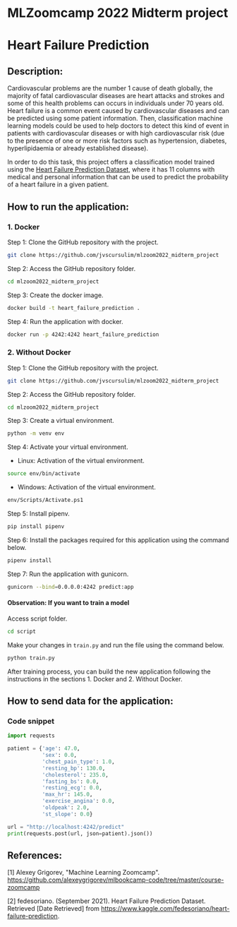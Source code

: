 # MLZoomcamp 2022 Midterm project

# Heart Failure Prediction

## Description:

Cardiovascular problems are the number 1 cause of death globally, the majority of fatal cardiovascular diseases are heart attacks and strokes and some of this health problems can occurs in individuals under 70 years old. Heart failure is a common event caused by cardiovascular diseases and can be predicted using some patient information. Then, classification machine learning models could be used to help doctors to detect this kind of event in patients with cardiovascular diseases or with high cardiovascular risk (due to the presence of one or more risk factors such as hypertension, diabetes, hyperlipidaemia or already established disease).

In order to do this task, this project offers a classification model trained using the [Heart Failure Prediction Dataset](https://www.kaggle.com/datasets/fedesoriano/heart-failure-prediction), where it has 11 columns with medical and personal information that can be used to predict the probability of a heart failure in a given patient.


## How to run the application:

### 1. Docker

Step 1: Clone the GitHub repository with the project.
```bash
git clone https://github.com/jvscursulim/mlzoom2022_midterm_project
```

Step 2: Access the GitHub repository folder.
```bash
cd mlzoom2022_midterm_project
```

Step 3: Create the docker image.
```bash
docker build -t heart_failure_prediction .
```

Step 4: Run the application with docker.
```bash
docker run -p 4242:4242 heart_failure_prediction
```

### 2. Without Docker

Step 1: Clone the GitHub repository with the project.
```bash
git clone https://github.com/jvscursulim/mlzoom2022_midterm_project
```

Step 2: Access the GitHub repository folder.
```bash
cd mlzoom2022_midterm_project
```

Step 3: Create a virtual environment.
```bash
python -m venv env
```

Step 4: Activate your virtual environment.
* Linux: Activation of the virtual environment.
```bash
source env/bin/activate
```

* Windows: Activation of the virtual environment.
```bash
env/Scripts/Activate.ps1
```

Step 5: Install pipenv.
```bash
pip install pipenv
```

Step 6: Install the packages required for this application using the command below.
```bash
pipenv install
```

Step 7: Run the application with gunicorn.
```bash
gunicorn --bind=0.0.0.0:4242 predict:app
```

#### Observation: If you want to train a model

Access script folder.
```bash
cd script
```
Make your changes in `train.py` and run the file using the command below.
```bash
python train.py
```
After training process, you can build the new application following the instructions in the sections 1. Docker and 2. Without Docker.

## How to send data for the application:

### Code snippet

```python
import requests

patient = {'age': 47.0,
           'sex': 0.0,
           'chest_pain_type': 1.0,
           'resting_bp': 130.0,
           'cholesterol': 235.0,
           'fasting_bs': 0.0,
           'resting_ecg': 0.0,
           'max_hr': 145.0,
           'exercise_angina': 0.0,
           'oldpeak': 2.0,
           'st_slope': 0.0}

url = "http://localhost:4242/predict"
print(requests.post(url, json=patient).json())
```

## References:

[1] Alexey Grigorev, "Machine Learning Zoomcamp". https://github.com/alexeygrigorev/mlbookcamp-code/tree/master/course-zoomcamp

[2] fedesoriano. (September 2021). Heart Failure Prediction Dataset. Retrieved [Date Retrieved] from https://www.kaggle.com/fedesoriano/heart-failure-prediction.

